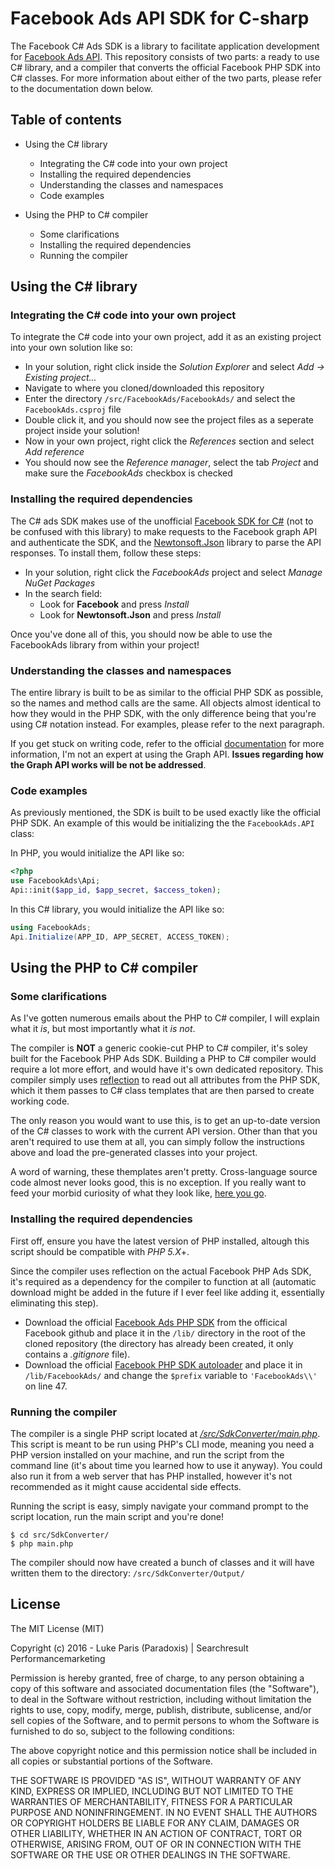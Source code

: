 # Facebook Ads API SDK for C-sharp
The Facebook C# Ads SDK is a library to facilitate application development for [Facebook Ads API](https://developers.facebook.com/docs/ads-api). This repository consists of two parts: a ready to use C# library, and a compiler that converts the official Facebook PHP SDK into C# classes. For more information about either of the two parts, please refer to the documentation down below.

## Table of contents
* Using the C# library
  * Integrating the C# code into your own project
  * Installing the required dependencies
  * Understanding the classes and namespaces
  * Code examples
  
* Using the PHP to C# compiler
  * Some clarifications
  * Installing the required dependencies
  * Running the compiler

## Using the C# library
### Integrating the C# code into your own project
To integrate the C# code into your own project, add it as an existing project into your own solution like so:
* In your solution, right click inside the *Solution Explorer* and select *Add -> Existing project...*
* Navigate to where you cloned/downloaded this repository
* Enter the directory `/src/FacebookAds/FacebookAds/` and select the `FacebookAds.csproj` file
* Double click it, and you should now see the project files as a seperate project inside your solution!
* Now in your own project, right click the *References* section and select *Add reference*
* You should now see the *Reference manager*, select the tab *Project* and make sure the *FacebookAds* checkbox is checked

### Installing the required dependencies
The C# ads SDK makes use of the unofficial [Facebook SDK for C#](https://github.com/facebook-csharp-sdk/facebook-csharp-sdk) (not to be confused with this library) to make requests to the Facebook graph API and authenticate the SDK, and the [Newtonsoft.Json](https://github.com/JamesNK/Newtonsoft.Json) library to parse the API responses. To install them, follow these steps:
* In your solution, right click the *FacebookAds* project and select *Manage NuGet Packages*
* In the search field:
  * Look for **Facebook** and press *Install*
  * Look for **Newtonsoft.Json** and press *Install*

Once you've done all of this, you should now be able to use the FacebookAds library from within your project!

### Understanding the classes and namespaces
The entire library is built to be as similar to the official PHP SDK as possible, so the names and method calls are the same. All objects almost identical to how they would in the PHP SDK, with the only difference being that you're using C# notation instead. For examples, please refer to the next paragraph. 

If you get stuck on writing code, refer to the official [documentation](https://developers.facebook.com/docs/marketing-api/reference/) for more information, I'm not an expert at using the Graph API. **Issues regarding how the Graph API works will be not be addressed**.

### Code examples
As previously mentioned, the SDK is built to be used exactly like the official PHP SDK. An example of this would be initializing the the `FacebookAds.API` class:

In PHP, you would initialize the API like so:

```php
<?php
use FacebookAds\Api;
Api::init($app_id, $app_secret, $access_token);
```

In this C# library, you would initialize the API like so:

```C#
using FacebookAds;
Api.Initialize(APP_ID, APP_SECRET, ACCESS_TOKEN);
```


## Using the PHP to C# compiler
### Some clarifications
As I've gotten numerous emails about the PHP to C# compiler, I will explain what it *is*, but most importantly what it *is not*. 

The compiler is **NOT** a generic cookie-cut PHP to C# compiler, it's soley built for the Facebook PHP Ads SDK. Building a PHP to C# compiler would require a lot more effort, and would have it's own dedicated repository. This compiler simply uses [reflection](https://en.wikipedia.org/wiki/Reflection_(computer_programming)) to read out all attributes from the PHP SDK, which it them passes to C# class templates that are then parsed to create working code.

The only reason you would want to use this, is to get an up-to-date version of the C# classes to work with the current API version. Other than that you aren't required to use them at all, you can simply follow the instructions above and load the pre-generated classes into your project.

A word of warning, these themplates aren't pretty. Cross-language source code almost never looks good, this is no exception. If you really want to feed your morbid curiosity of what they look like, [here you go](src/SdkConverter/SdkConverter/Templates/).

### Installing the required dependencies
First off, ensure you have the latest version of PHP installed, altough this script should be compatible with *PHP 5.X*+.

Since the compiler uses reflection on the actual Facebook PHP Ads SDK, it's required as a dependency for the compiler to function at all (automatic download might be added in the future if I ever feel like adding it, essentially eliminating this step).

* Download the official [Facebook Ads PHP SDK](https://github.com/facebook/facebook-php-ads-sdk) from the officical Facebook github and place it in the `/lib/` directory in the root of the cloned repository (the directory has already been created, it only contains a *.gitignore* file).
* Download the official [Facebook PHP SDK autoloader](https://github.com/facebook/facebook-php-sdk-v4/blob/master/src/Facebook/autoload.php) and place it in `/lib/FacebookAds/` and change the `$prefix` variable to `'FacebookAds\\'` on line 47.

### Running the compiler
The compiler is a single PHP script located at *[/src/SdkConverter/main.php](src/SdkConverter/main.php)*. This script is meant to be run using PHP's CLI mode, meaning you need a PHP version installed on your machine, and run the script from the command line (it's about time you learned how to use it anyway). You could also run it from a web server that has PHP installed, however it's not recommended as it might cause accidental side effects.

Running the script is easy, simply navigate your command prompt to the script location, run the main script and you're done!

    $ cd src/SdkConverter/
    $ php main.php

The compiler should now have created a bunch of classes and it will have written them to the directory: `/src/SdkConverter/Output/`

## License

The MIT License (MIT)

Copyright (c) 2016 - Luke Paris (Paradoxis) | Searchresult Performancemarketing

Permission is hereby granted, free of charge, to any person obtaining a copy
of this software and associated documentation files (the "Software"), to deal
in the Software without restriction, including without limitation the rights
to use, copy, modify, merge, publish, distribute, sublicense, and/or sell
copies of the Software, and to permit persons to whom the Software is
furnished to do so, subject to the following conditions:

The above copyright notice and this permission notice shall be included in all
copies or substantial portions of the Software.

THE SOFTWARE IS PROVIDED "AS IS", WITHOUT WARRANTY OF ANY KIND, EXPRESS OR
IMPLIED, INCLUDING BUT NOT LIMITED TO THE WARRANTIES OF MERCHANTABILITY,
FITNESS FOR A PARTICULAR PURPOSE AND NONINFRINGEMENT. IN NO EVENT SHALL THE
AUTHORS OR COPYRIGHT HOLDERS BE LIABLE FOR ANY CLAIM, DAMAGES OR OTHER
LIABILITY, WHETHER IN AN ACTION OF CONTRACT, TORT OR OTHERWISE, ARISING FROM,
OUT OF OR IN CONNECTION WITH THE SOFTWARE OR THE USE OR OTHER DEALINGS IN THE
SOFTWARE.
